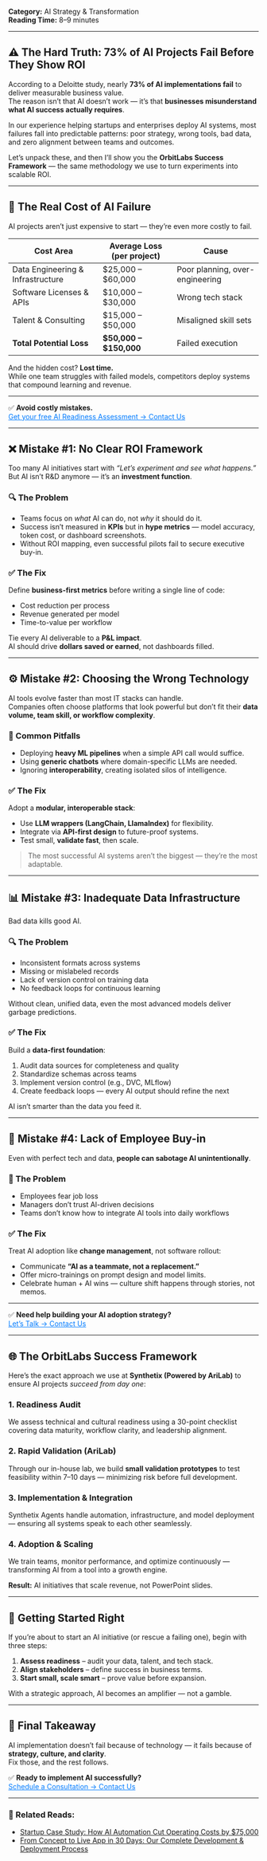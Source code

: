 **Category:** AI Strategy & Transformation  
**Reading Time:** 8–9 minutes  

---

## ⚠️ The Hard Truth: 73% of AI Projects Fail Before They Show ROI

According to a Deloitte study, nearly **73% of AI implementations fail** to deliver measurable business value.  
The reason isn’t that AI doesn’t work — it’s that **businesses misunderstand what AI success actually requires**.

In our experience helping startups and enterprises deploy AI systems, most failures fall into predictable patterns: poor strategy, wrong tools, bad data, and zero alignment between teams and outcomes.

Let’s unpack these, and then I’ll show you the **OrbitLabs Success Framework** — the same methodology we use to turn experiments into scalable ROI.

---

## 💸 The Real Cost of AI Failure

AI projects aren’t just expensive to start — they’re even more costly to fail.

| **Cost Area** | **Average Loss (per project)** | **Cause** |
|---------------|--------------------------------|-----------|
| Data Engineering & Infrastructure | $25,000 – $60,000 | Poor planning, over-engineering |
| Software Licenses & APIs | $10,000 – $30,000 | Wrong tech stack |
| Talent & Consulting | $15,000 – $50,000 | Misaligned skill sets |
| **Total Potential Loss** | **$50,000 – $150,000** | Failed execution |

And the hidden cost? **Lost time.**  
While one team struggles with failed models, competitors deploy systems that compound learning and revenue.

---

✅ **Avoid costly mistakes.**  
<a href="/contact" style="color:#007BFF; text-decoration:underline;">Get your free AI Readiness Assessment → Contact Us</a>

---

## ❌ Mistake #1: No Clear ROI Framework

Too many AI initiatives start with *“Let’s experiment and see what happens.”*  
But AI isn’t R&D anymore — it’s an **investment function**.

### 🔍 The Problem
- Teams focus on *what* AI can do, not *why* it should do it.  
- Success isn’t measured in **KPIs** but in **hype metrics** — model accuracy, token cost, or dashboard screenshots.  
- Without ROI mapping, even successful pilots fail to secure executive buy-in.

### ✅ The Fix
Define **business-first metrics** before writing a single line of code:
- Cost reduction per process  
- Revenue generated per model  
- Time-to-value per workflow

Tie every AI deliverable to a **P&L impact**.  
AI should drive **dollars saved or earned**, not dashboards filled.

---

## ⚙️ Mistake #2: Choosing the Wrong Technology

AI tools evolve faster than most IT stacks can handle.  
Companies often choose platforms that look powerful but don’t fit their **data volume, team skill, or workflow complexity**.

### 🚫 Common Pitfalls
- Deploying **heavy ML pipelines** when a simple API call would suffice.  
- Using **generic chatbots** where domain-specific LLMs are needed.  
- Ignoring **interoperability**, creating isolated silos of intelligence.

### ✅ The Fix
Adopt a **modular, interoperable stack**:
- Use **LLM wrappers (LangChain, LlamaIndex)** for flexibility.  
- Integrate via **API-first design** to future-proof systems.  
- Test small, **validate fast**, then scale.

> The most successful AI systems aren’t the biggest — they’re the most adaptable.

---

## 📊 Mistake #3: Inadequate Data Infrastructure

Bad data kills good AI.

### 🔍 The Problem
- Inconsistent formats across systems  
- Missing or mislabeled records  
- Lack of version control on training data  
- No feedback loops for continuous learning

Without clean, unified data, even the most advanced models deliver garbage predictions.

### ✅ The Fix
Build a **data-first foundation**:
1. Audit data sources for completeness and quality  
2. Standardize schemas across teams  
3. Implement version control (e.g., DVC, MLflow)  
4. Create feedback loops — every AI output should refine the next

AI isn’t smarter than the data you feed it.

---

## 👥 Mistake #4: Lack of Employee Buy-in

Even with perfect tech and data, **people can sabotage AI unintentionally**.

### 🚫 The Problem
- Employees fear job loss  
- Managers don’t trust AI-driven decisions  
- Teams don’t know how to integrate AI tools into daily workflows  

### ✅ The Fix
Treat AI adoption like **change management**, not software rollout:
- Communicate **“AI as a teammate, not a replacement.”**  
- Offer micro-trainings on prompt design and model limits.  
- Celebrate human + AI wins — culture shift happens through stories, not memos.

---

✅ **Need help building your AI adoption strategy?**  
<a href="/contact" style="color:#007BFF; text-decoration:underline;">Let’s Talk → Contact Us</a>

---

## 🌐 The OrbitLabs Success Framework

Here’s the exact approach we use at **Synthetix (Powered by AriLab)** to ensure AI projects *succeed from day one*:

### **1. Readiness Audit**
We assess technical and cultural readiness using a 30-point checklist covering data maturity, workflow clarity, and leadership alignment.

### **2. Rapid Validation (AriLab)**
Through our in-house lab, we build **small validation prototypes** to test feasibility within 7–10 days — minimizing risk before full development.

### **3. Implementation & Integration**
Synthetix Agents handle automation, infrastructure, and model deployment — ensuring all systems speak to each other seamlessly.

### **4. Adoption & Scaling**
We train teams, monitor performance, and optimize continuously — transforming AI from a tool into a growth engine.

**Result:** AI initiatives that scale revenue, not PowerPoint slides.

---

## 🧭 Getting Started Right

If you’re about to start an AI initiative (or rescue a failing one), begin with three steps:

1. **Assess readiness** – audit your data, talent, and tech stack.  
2. **Align stakeholders** – define success in business terms.  
3. **Start small, scale smart** – prove value before expansion.

With a strategic approach, AI becomes an amplifier — not a gamble.

---

## 💬 Final Takeaway

AI implementation doesn’t fail because of technology — it fails because of **strategy, culture, and clarity**.  
Fix those, and the rest follows.

✅ **Ready to implement AI successfully?**  
<a href="/contact" style="color:#007BFF; text-decoration:underline;">Schedule a Consultation → Contact Us</a>

---

### 🔗 Related Reads:
- [Startup Case Study: How AI Automation Cut Operating Costs by $75,000](#blog3)  
- [From Concept to Live App in 30 Days: Our Complete Development & Deployment Process](#blog5)
